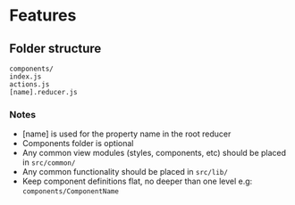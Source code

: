 # Features

## Folder structure

```
components/
index.js
actions.js
[name].reducer.js
```

### Notes
- [name] is used for the property name in the root reducer
- Components folder is optional
- Any common view modules (styles, components, etc) should be placed in `src/common/`
- Any common functionality should be placed in `src/lib/`
- Keep component definitions flat, no deeper than one level e.g: `components/ComponentName`
